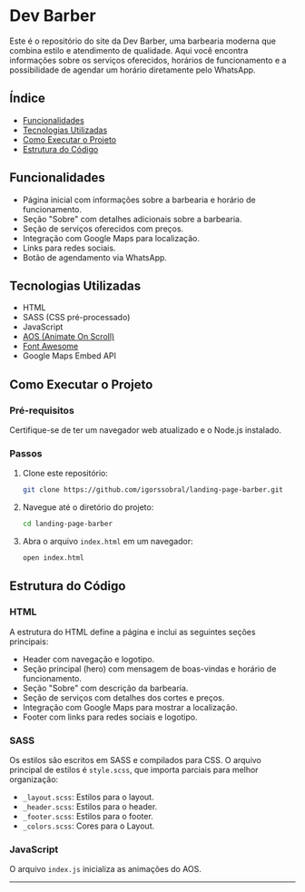 # Dev Barber

Este é o repositório do site da Dev Barber, uma barbearia moderna que combina estilo e atendimento de qualidade. Aqui você encontra informações sobre os serviços oferecidos, horários de funcionamento e a possibilidade de agendar um horário diretamente pelo WhatsApp.

## Índice

- [Funcionalidades](#funcionalidades)
- [Tecnologias Utilizadas](#tecnologias-utilizadas)
- [Como Executar o Projeto](#como-executar-o-projeto)
- [Estrutura do Código](#estrutura-do-código)

## Funcionalidades

- Página inicial com informações sobre a barbearia e horário de funcionamento.
- Seção "Sobre" com detalhes adicionais sobre a barbearia.
- Seção de serviços oferecidos com preços.
- Integração com Google Maps para localização.
- Links para redes sociais.
- Botão de agendamento via WhatsApp.

## Tecnologias Utilizadas

- HTML
- SASS (CSS pré-processado)
- JavaScript
- [AOS (Animate On Scroll)](https://michalsnik.github.io/aos/)
- [Font Awesome](https://fontawesome.com/)
- Google Maps Embed API

## Como Executar o Projeto

### Pré-requisitos

Certifique-se de ter um navegador web atualizado e o Node.js instalado.

### Passos

1. Clone este repositório:
    ```bash
    git clone https://github.com/igorssobral/landing-page-barber.git
    ```

2. Navegue até o diretório do projeto:
    ```bash
    cd landing-page-barber
    ```

3. Abra o arquivo `index.html` em um navegador:
    ```bash
    open index.html
    ```

## Estrutura do Código

### HTML

A estrutura do HTML define a página e inclui as seguintes seções principais:

- Header com navegação e logotipo.
- Seção principal (hero) com mensagem de boas-vindas e horário de funcionamento.
- Seção "Sobre" com descrição da barbearia.
- Seção de serviços com detalhes dos cortes e preços.
- Integração com Google Maps para mostrar a localização.
- Footer com links para redes sociais e logotipo.

### SASS

Os estilos são escritos em SASS e compilados para CSS. O arquivo principal de estilos é `style.scss`, que importa parciais para melhor organização:

- `_layout.scss`: Estilos para o layout.
- `_header.scss`: Estilos para o header.
- `_footer.scss`: Estilos para o footer.
- `_colors.scss`: Cores para o Layout.


### JavaScript

O arquivo `index.js` inicializa as animações do AOS.

---

